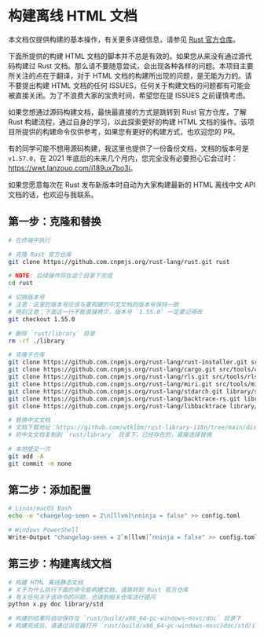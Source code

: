 # 构建离线 HTML 文档

本文档仅提供构建的基本操作，有关更多详细信息，请参见 [Rust 官方仓库](https://github.com/rust-lang/rust)。

下面所提供的构建 HTML 文档的脚本并不总是有效的。如果您从来没有通过源代码构建过 Rust 文档。那么请不要随意尝试，会出现各种各样的问题。本项目主要所关注的点在于翻译，对于 HTML 文档的构建所出现的问题，是无能为力的。请不要提出构建 HTML 文档的任何 ISSUES，任何关于构建文档的问题都有可能会被直接关闭。为了不浪费大家的宝贵时间，希望您在提 ISSUES 之前谨慎考虑。

如果您想通过源码构建文档，最快最直接的方式是跳转到 Rust 官方仓库，了解 Rust 构建流程，通过自身的学习，以此探索更好的构建 HTML 文档的操作。该项目所提供的构建命令仅供参考，如果您有更好的构建方式，也欢迎您的 PR。

有的同学可能不想用源码构建，我这里也提供了一份备份文档，文档的版本号是 `v1.57.0`，在 2021 年底后的未来几个月内，您完全没有必要担心它会过时： <https://wwt.lanzouo.com/i189ux7bo3i>。

如果您愿意每次在 Rust 发布新版本时自动为大家构建最新的 HTML 离线中文 API 文档的话，也欢迎与我联系。


## 第一步：克隆和替换

```bash
# 在终端中执行

# 克隆 Rust 官方仓库
git clone https://github.com.cnpmjs.org/rust-lang/rust.git rust

# NOTE: 后续操作将在这个目录下完成
cd rust

# 切换版本号
# 注意：这里的版本号应该与要构建的中文文档的版本号保持一致
# 特别注意：下面这一行不能直接拷贝，版本号 `1.55.0` 一定要记得改
git checkout 1.55.0

# 删除 `rust/library` 目录
rm -rf ./library

# 克隆子仓库
git clone https://github.com.cnpmjs.org/rust-lang/rust-installer.git src/tools/rust-installer
git clone https://github.com.cnpmjs.org/rust-lang/cargo.git src/tools/cargo
git clone https://github.com.cnpmjs.org/rust-lang/rls.git src/tools/rls
git clone https://github.com.cnpmjs.org/rust-lang/miri.git src/tools/miri
git clone https://github.com.cnpmjs.org/rust-lang/stdarch.git library/stdarch
git clone https://github.com.cnpmjs.org/rust-lang/backtrace-rs.git library/backtrace
git clone https://github.com.cnpmjs.org/rust-lang/libbacktrace library/backtrace/crates/backtrace-sys/src/libbacktrace

# 替换中文文档
# 文档下载地址：https://github.com/wtklbm/rust-library-i18n/tree/main/dist
# 将中文文档复制到 `rust/library` 目录下，已经存在的，直接选择替换

# 本地提交一次
git add -A
git commit -m none
```



## 第二步：添加配置

```bash
# Linux/macOS Bash
echo -e "changelog-seen = 2\n[llvm]\nninja = false" >> config.toml

# Windows PowerShell
Write-Output "changelog-seen = 2`n[llvm]`nninja = false" >> config.toml
```



## 第三步：构建离线文档


```bash
# 构建 HTML 离线静态文档
# 关于为什么执行下面的命令能构建文档，请跳转到 Rust 官方仓库
# 有关任何关于该命令的问题，也请到相关仓库进行提问
python x.py doc library/std

# 构建的结果将自动保存在 `rust/build/x86_64-pc-windows-msvc/doc` 目录下
# 构建完成后，请通过浏览器打开 `rust/build/x86_64-pc-windows-msvc/doc/std/index.html` 文件
```
